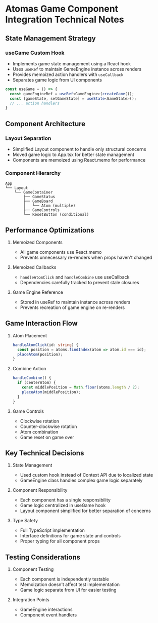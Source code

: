 # Atomas Game Component Integration Technical Notes

## State Management Strategy

### useGame Custom Hook
- Implements game state management using a React hook
- Uses `useRef` to maintain GameEngine instance across renders
- Provides memoized action handlers with `useCallback`
- Separates game logic from UI components

```typescript
const useGame = () => {
  const gameEngineRef = useRef<GameEngine>(createGame());
  const [gameState, setGameState] = useState<GameState>();
  // ... action handlers
}
```

## Component Architecture

### Layout Separation
- Simplified Layout component to handle only structural concerns
- Moved game logic to App.tsx for better state management
- Components are memoized using React.memo for performance

### Component Hierarchy
```
App
└── Layout
    └── GameContainer
        ├── GameStatus
        ├── GameBoard
        │   └── Atom (multiple)
        ├── GameControls
        └── ResetButton (conditional)
```

## Performance Optimizations

1. Memoized Components
   - All game components use React.memo
   - Prevents unnecessary re-renders when props haven't changed

2. Memoized Callbacks
   - `handleAtomClick` and `handleCombine` use useCallback
   - Dependencies carefully tracked to prevent stale closures

3. Game Engine Reference
   - Stored in useRef to maintain instance across renders
   - Prevents recreation of game engine on re-renders

## Game Interaction Flow

1. Atom Placement
   ```typescript
   handleAtomClick(id: string) {
     const position = atoms.findIndex(atom => atom.id === id);
     placeAtom(position);
   }
   ```

2. Combine Action
   ```typescript
   handleCombine() {
     if (centerAtom) {
       const middlePosition = Math.floor(atoms.length / 2);
       placeAtom(middlePosition);
     }
   }
   ```

3. Game Controls
   - Clockwise rotation
   - Counter-clockwise rotation
   - Atom combination
   - Game reset on game over

## Key Technical Decisions

1. State Management
   - Used custom hook instead of Context API due to localized state
   - GameEngine class handles complex game logic separately

2. Component Responsibility
   - Each component has a single responsibility
   - Game logic centralized in useGame hook
   - Layout component simplified for better separation of concerns

3. Type Safety
   - Full TypeScript implementation
   - Interface definitions for game state and controls
   - Proper typing for all component props

## Testing Considerations

1. Component Testing
   - Each component is independently testable
   - Memoization doesn't affect test implementation
   - Game logic separate from UI for easier testing

2. Integration Points
   - GameEngine interactions
   - Component event handlers
